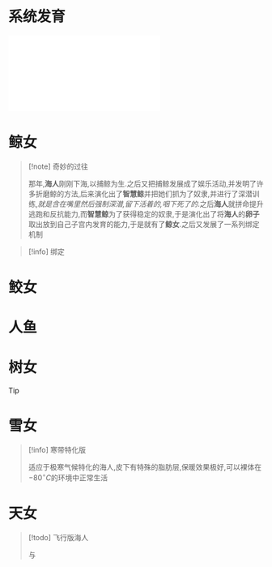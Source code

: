 # 系统发育

![海人系统发育.excalidraw](../Excalidraw/海人系统发育.excalidraw.md)


# 鲸女

> [!note] 奇妙的过往
> 
> 那年,**海人**刚刚下海,以捕鲸为生.之后又把捕鲸发展成了娱乐活动,并发明了许多折磨鲸的方法,后来演化出了**智慧鲸**并把她们抓为了奴隶,并进行了深潜训练,*就是含在嘴里然后强制深潜,留下活着的,咽下死了的*.之后**海人**就拼命提升逃跑和反抗能力,而**智慧鲸**为了获得稳定的奴隶,于是演化出了将**海人**的**卵子**取出放到自己子宫内发育的能力,于是就有了**鲸女**.之后又发展了一系列绑定机制

> [!info] 绑定

# 鲛女

# 人鱼

# 树女

> [!tip] 

# 雪女

> [!info] 寒带特化版
> 
> 适应于极寒气候特化的海人,皮下有特殊的脂肪层,保暖效果极好,可以裸体在$-80^\circ C$的环境中正常生活

# 天女

> [!todo] 飞行版海人
> 
> 与
